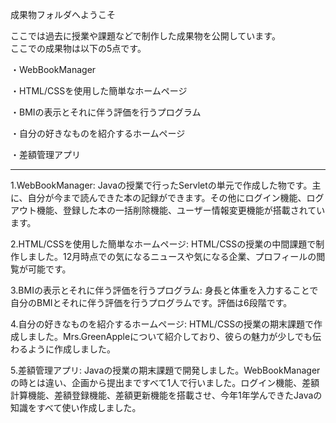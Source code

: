成果物フォルダへようこそ

ここでは過去に授業や課題などで制作した成果物を公開しています。  
ここでの成果物は以下の5点です。

・WebBookManager

・HTML/CSSを使用した簡単なホームページ

・BMIの表示とそれに伴う評価を行うプログラム

・自分の好きなものを紹介するホームページ

・差額管理アプリ

-------------------------------------------------------------------------------------------------------------------------------------------------------------------------

1.WebBookManager:
Javaの授業で行ったServletの単元で作成した物です。主に、自分が今まで読んできた本の記録ができます。その他にログイン機能、ログアウト機能、登録した本の一括削除機能、ユーザー情報変更機能が搭載されています。

2.HTML/CSSを使用した簡単なホームページ:
HTML/CSSの授業の中間課題で制作しました。12月時点での気になるニュースや気になる企業、プロフィールの閲覧が可能です。

3.BMIの表示とそれに伴う評価を行うプログラム:
身長と体重を入力することで自分のBMIとそれに伴う評価を行うプログラムです。評価は6段階です。

4.自分の好きなものを紹介するホームページ:
HTML/CSSの授業の期末課題で作成しました。Mrs.GreenAppleについて紹介しており、彼らの魅力が少しでも伝わるように作成しました。

5.差額管理アプリ:
Javaの授業の期末課題で開発しました。WebBookManagerの時とは違い、企画から提出まですべて1人で行いました。ログイン機能、差額計算機能、差額登録機能、差額更新機能を搭載させ、今年1年学んできたJavaの知識をすべて使い作成しました。
